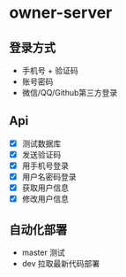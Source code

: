 # owner-server


## 登录方式

- 手机号 + 验证码
- 账号密码
- 微信/QQ/Github第三方登录


## Api

- [x] 测试数据库
- [x] 发送验证码
- [x] 用手机号登录
- [x] 用户名密码登录
- [x] 获取用户信息
- [x] 修改用户信息

## 自动化部署
- master 测试
- dev 拉取最新代码部署
